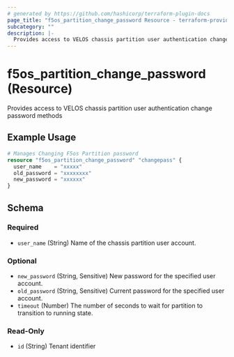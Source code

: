 ```yaml
---
# generated by https://github.com/hashicorp/terraform-plugin-docs
page_title: "f5os_partition_change_password Resource - terraform-provider-f5os"
subcategory: ""
description: |-
  Provides access to VELOS chassis partition user authentication change password methods
---
```


# f5os_partition_change_password (Resource)

Provides access to VELOS chassis partition user authentication change password methods

## Example Usage

```terraform
# Manages Changing F5os Partition password
resource "f5os_partition_change_password" "changepass" {
  user_name    = "xxxxx"
  old_password = "xxxxxxxx"
  new_password = "xxxxxx"
}
```

<!-- schema generated by tfplugindocs -->
## Schema

### Required

- `user_name` (String) Name of the chassis partition user account.

### Optional

- `new_password` (String, Sensitive) New password for the specified user account.
- `old_password` (String, Sensitive) Current password for the specified user account.
- `timeout` (Number) The number of seconds to wait for partition to transition to running state.

### Read-Only

- `id` (String) Tenant identifier


